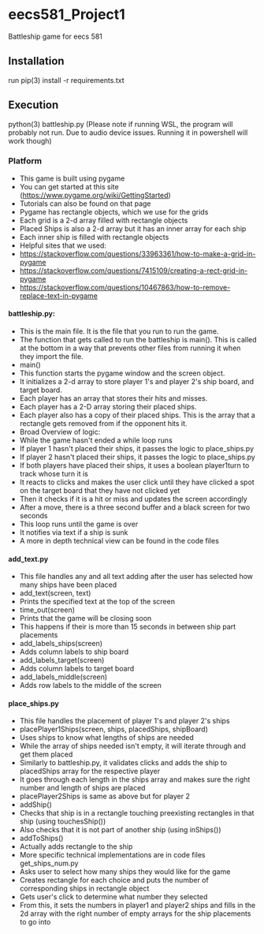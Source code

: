 # eecs581_Project1
Battleship game for eecs 581

## Installation
run pip(3) install -r requirements.txt

## Execution
python(3) battleship.py
(Please note if running WSL, the program will probably not run. Due to audio device issues. Running it in powershell will work though)

### Platform 
- This game is built using pygame
- You can get started at this site (https://www.pygame.org/wiki/GettingStarted)
- Tutorials can also be found on that page
- Pygame has rectangle objects, which we use for the grids
- Each grid is a 2-d array filled with rectangle objects
- Placed Ships is also a 2-d array but it has an inner array for each ship
- Each inner ship is filled with rectangle objects
- Helpful sites that we used:
- https://stackoverflow.com/questions/33963361/how-to-make-a-grid-in-pygame
- https://stackoverflow.com/questions/7415109/creating-a-rect-grid-in-pygame
- https://stackoverflow.com/questions/10467863/how-to-remove-replace-text-in-pygame
#### battleship.py:
- This is the main file. It is the file that you run to run the game.
- The function that gets called to run the battleship is main(). This is called at the bottom in
a way that prevents other files from running it when they import the file.
- main()
- This function starts the pygame window and the screen object.
- It initializes a 2-d array to store player 1's and player 2's ship board, and target
board.
- Each player has an array that stores their hits and misses.
- Each player has a 2-D array storing their placed ships.
- Each player also has a copy of their placed ships. This is the array that a
rectangle gets removed from if the opponent hits it.
- Broad Overview of logic:
- While the game hasn't ended a while loop runs
- If player 1 hasn't placed their ships, it passes the logic to place_ships.py
- If player 2 hasn't placed their ships, it passes the logic to place_ships.py
- If both players have placed their ships, it uses a boolean player1turn to track
whose turn it is
- It reacts to clicks and makes the user click until they have clicked a spot on the
target board that they have not clicked yet
- Then it checks if it is a hit or miss and updates the screen accordingly
- After a move, there is a three second buffer and a black screen for two seconds
- This loop runs until the game is over
- It notifies via text if a ship is sunk
- A more in depth technical view can be found in the code files
#### add_text.py
- This file handles any and all text adding after the user has selected how many ships
have been placed
- add_text(screen, text)
- Prints the specified text at the top of the screen
- time_out(screen)
- Prints that the game will be closing soon
- This happens if their is more than 15 seconds in between ship part placements
- add_labels_ships(screen)
- Adds column labels to ship board
- add_labels_target(screen)
- Adds column labels to target board
- add_labels_middle(screen)
- Adds row labels to the middle of the screen
#### place_ships.py
- This file handles the placement of player 1's and player 2's ships
- placePlayer1Ships(screen, ships, placedShips, shipBoard)
- Uses ships to know what lengths of ships are needed
- While the array of ships needed isn't empty, it will iterate through and get them
placed
- Similarly to battleship.py, it validates clicks and adds the ship to placedShips
array for the respective player
- It goes through each length in the ships array and makes sure the right number
and length of ships are placed
- placePlayer2Ships is same as above but for player 2
- addShip()
- Checks that ship is in a rectangle touching preexisting rectangles in that ship
(using touchesShip())
- Also checks that it is not part of another ship (using inShips())
- addToShips()
- Actually adds rectangle to the ship
- More specific technical implementations are in code files
get_ships_num.py
- Asks user to select how many ships they would like for the game
- Creates rectangle for each choice and puts the number of corresponding ships in
rectangle object
- Gets user's click to determine what number they selected
- From this, it sets the numbers in player1 and player2 ships and fills in the 2d array with
the right number of empty arrays for the ship placements to go into
